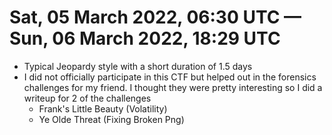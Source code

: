 # Sat, 05 March 2022, 06:30 UTC — Sun, 06 March 2022, 18:29 UTC

* Typical Jeopardy style with a short duration of 1.5 days
* I did not officially participate in this CTF but helped out in the forensics challenges for my friend. I thought they were pretty interesting so I did a writeup for 2 of the challenges 
  * Frank's Little Beauty (Volatility)
  * Ye Olde Threat (Fixing Broken Png)

